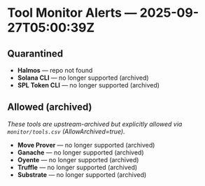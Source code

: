 # Tool Monitor Alerts — 2025-09-27T05:00:39Z

## Quarantined

- **Halmos** — repo not found
- **Solana CLI** — no longer supported (archived)
- **SPL Token CLI** — no longer supported (archived)

## Allowed (archived)

_These tools are upstream-archived but explicitly allowed via `monitor/tools.csv` (AllowArchived=true)._ 

- **Move Prover** — no longer supported (archived)
- **Ganache** — no longer supported (archived)
- **Oyente** — no longer supported (archived)
- **Truffle** — no longer supported (archived)
- **Substrate** — no longer supported (archived)
